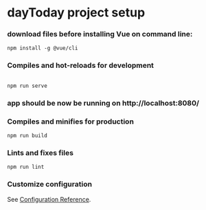 # dayToday project setup
### download files before installing Vue on command line:
```
npm install -g @vue/cli
```

### Compiles and hot-reloads for development
```

npm run serve
```
### app should be now be running on http://localhost:8080/

### Compiles and minifies for production
```
npm run build
```

### Lints and fixes files
```
npm run lint
```

### Customize configuration
See [Configuration Reference](https://cli.vuejs.org/config/).
